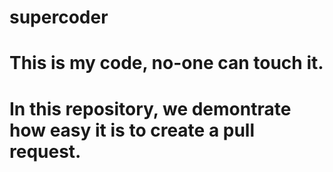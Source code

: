 # supercoder
# This is my code, no-one can touch it.

# In this repository, we demontrate how easy it is to create a pull request.